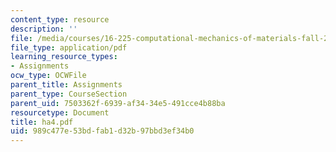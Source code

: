```yaml
---
content_type: resource
description: ''
file: /media/courses/16-225-computational-mechanics-of-materials-fall-2003/989c477e53bdfab1d32b97bbd3ef34b0_ha4.pdf
file_type: application/pdf
learning_resource_types:
- Assignments
ocw_type: OCWFile
parent_title: Assignments
parent_type: CourseSection
parent_uid: 7503362f-6939-af34-34e5-491cce4b88ba
resourcetype: Document
title: ha4.pdf
uid: 989c477e-53bd-fab1-d32b-97bbd3ef34b0
---
```

